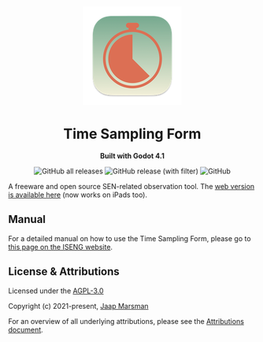 <p align="center">
<img src="./design_files/main_icon_small.png" width="200" height="200">
</p>

<h1 align="center">Time Sampling Form</h1>
<p align="center"><strong>Built with Godot 4.1</strong></p>

<p align="center">
<img alt="GitHub all releases" src="https://img.shields.io/github/downloads/hobbesjaap/time-sampling-form/total">
<img alt="GitHub release (with filter)" src="https://img.shields.io/github/v/release/hobbesjaap/time-sampling-form">
<img alt="GitHub" src="https://img.shields.io/github/license/hobbesjaap/time-sampling-form">
</p>

A freeware and open source SEN-related observation tool. The <a href="https://www.internationalsengroup.org/tsf_web/" target="_blank">web version is available here</a> (now works on iPads too).

## Manual

For a detailed manual on how to use the Time Sampling Form, please go to <a href="https://docs.internationalsengroup.org/tsf.html" target="_blank">this page on the ISENG website</a>.

## License & Attributions

Licensed under the [AGPL-3.0](LICENSE.md)

Copyright (c) 2021-present, [Jaap Marsman](https://www.jaapmarsman.com/)

For an overview of all underlying attributions, please see the [Attributions document](ATTRIBUTIONS.md).
